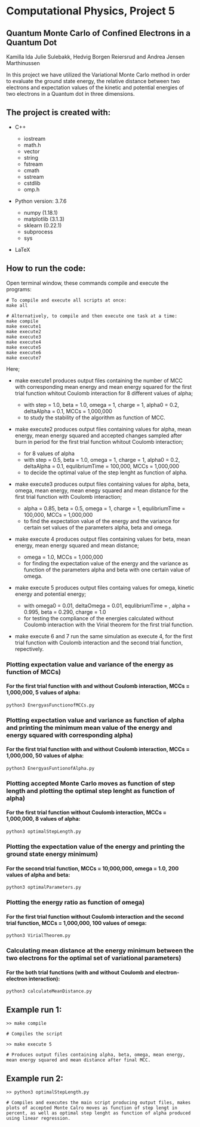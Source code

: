 # Computational Physics, Project 5
## Quantum Monte Carlo of Confined Electrons in a Quantum Dot

Kamilla Ida Julie Sulebakk, Hedvig Borgen Reiersrud and Andrea Jensen Marthinussen

In this project we have utilized the Variational Monte Carlo method in order to evaluate the ground state energy, the relative distance between two electrons and expectation values of the kinetic and potential energies of two electrons in a Quantum dot in three dimensions. 

## The project is created with:
* C++
   * iostream
   * math.h
   * vector
   * string
   * fstream
   * cmath
   * sstream
   * cstdlib
   * omp.h
    
* Python version: 3.7.6
  * numpy (1.18.1)
  * matplotlib (3.1.3)
  * sklearn (0.22.1)
  * subprocess
  * sys
  
* LaTeX

## How to run the code:
Open terminal window, these commands compile and execute the programs: 
```
# To compile and execute all scripts at once:
make all 

# Alternatively, to compile and then execute one task at a time:
make compile
make execute1
make execute2
make execute3
make execute4
make execute5
make execute6
make execute7

```
Here; 
* make execute1 produces output files containing the number of MCC with corresponding mean energy and mean energy squared for the first trial function whitout Coulomb interaction for 8 different values of alpha;
  * with step = 1.0, beta = 1.0, omega = 1, charge = 1, alpha0 = 0.2, deltaAlpha = 0.1, MCCs = 1,000,000
  * to study the stability of the algorithm as function of MCC. 
  
* make execute2 produces output files containing values for alpha, mean energy, mean energy squared and accepted changes sampled after burn in period for the first trial function whitout Coulomb interaction;
  * for 8 values of alpha
  * with step = 0.5, beta = 1.0, omega = 1, charge = 1, alpha0 = 0.2, deltaAlpha = 0.1, equlibriumTime = 100,000, MCCs = 1,000,000
  * to decide the optimal value of the step lenght as function of alpha.

* make execute3 produces output files containing values for alpha, beta, omega, mean energy, mean enegy squared and mean distance for the first trial function with Coulomb interaction; 
  * alpha = 0.85, beta = 0.5, omega = 1, charge = 1, equlibriumTime = 100,000, MCCs = 1,000,000
  * to find the expectation value of the energy and the variance for certain set values of the parameters alpha, beta and omega.
  
* make execute 4 produces output files containing values for beta, mean energy, mean energy squared and mean distance;
  * omega = 1.0, MCCs = 1,000,000
  * for finding the expectation value of the energy and the variance as function of the parameters alpha and beta with one certain value of omega.
  
* make execute 5 produces output files containg values for omega, kinetic energy and potential energy;
  * with omega0 = 0.01, deltaOmega = 0.01, equlibriumTime = , alpha = 0.995, beta = 0.290, charge = 1.0
  * for testing the compliance of the energies calculated without Coulomb interaction with the Virial theorem for the first trial function.

* make execute 6 and 7 run the same simulation as execute 4, for the first trial function with Coulomb interaction and the second trial function, repectively. 



### Plotting expectation value and variance of the energy as function of MCCs)
#### For the first trial function with and without Coulomb interaction, MCCs = 1,000,000, 5 values of alpha:
```
python3 EnergyasFunctionofMCCs.py
```

### Plotting expectation value and variance as function of alpha and printing the minimum mean value of the energy and energy squared with corresponding alpha)
#### For the first trial function with and without Coulomb interaction, MCCs = 1,000,000, 50 values of alpha:
```
python3 EnergyasFuntionofAlpha.py
```

### Plotting accepted Monte Carlo moves as function of step length and plotting the optimal step lenght as function of alpha)
#### For the first trial function without Coulomb interaction, MCCs = 1,000,000, 8 values of alpha:
```
python3 optimalStepLength.py
```

### Plotting the expectation value of the energy and printing the ground state energy minimum)
#### For the second trial function, MCCs = 10,000,000, omega = 1.0, 200 values of alpha and beta:
```
python3 optimalParameters.py
```

### Plotting the energy ratio as function of omega)
#### For the first trial function without Coulomb interaction and the second trial function, MCCs = 1,000,000, 100 values of omega:
```
python3 VirialTheorem.py
```

### Calculating mean distance at the energy minimum between the two electrons for the optimal set of variational parameters)
#### For the both trial functions (with and without Coulomb and electron-electron interaction):
```
python3 calculateMeanDistance.py
```




## Example run 1: 
```
>> make compile      

# Compiles the script

>> make execute 5

# Produces output files containing alpha, beta, omega, mean energy, mean energy squared and mean distance after final MCC.
```

## Example run 2:
```
>> python3 optimalStepLength.py   

# Compiles and executes the main script producing output files, makes plots of accepted Monte Calro moves as function of step lengt in percent, as well as optimal step lenght as function of alpha produced using linear regression. 

```
